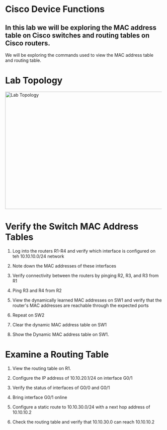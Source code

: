 # Cisco Device Functions

## In this lab we will be exploring the MAC address table on Cisco switches and routing tables on Cisco routers.

We will be exploring the commands used to view the MAC address table and routing table.

# Lab Topology
<img width="694" height="377" alt="Lab Topology" src="https://github.com/user-attachments/assets/0e823579-4673-4349-b0fe-335179cf8bf0" />


# Verify the Switch MAC Address Tables

1. Log into the routers R1-R4 and verify which interface is configured on teh 10.10.10.0/24 network

2. Note down the MAC addresses of these interfaces

3. Verify connectivity between the routers by pinging R2, R3, and R3 from R1

4. Ping R3 and R4 from R2

5. View the dynamically learned MAC addresses on SW1 and verify that the router's MAC addresses are reachable through the expected ports

6. Repeat on SW2

7. Clear the dynamic MAC address table on SW1

8. Show the Dynamic MAC address table on SW1.

# Examine a Routing Table

1. View the routing table on R1.

2. Configure the IP address of 10.10.20.1/24 on interface G0/1

3. Verify the status of interfaces of G0/0 and G0/1

4. Bring interface G0/1 online

5. Configure a static route to 10.10.30.0/24 with a next hop address of 10.10.10.2

6. Check the routing table and verify that 10.10.30.0 can reach 10.10.10.2
